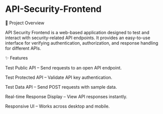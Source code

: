 # API-Security-Frontend
🚀 Project Overview

API Security Frontend is a web-based application designed to test and interact with security-related API endpoints. It provides an easy-to-use interface for verifying authentication, authorization, and response handling for different APIs.

✨ Features

Test Public API – Send requests to an open API endpoint.

Test Protected API – Validate API key authentication.

Test Data API – Send POST requests with sample data.

Real-time Response Display – View API responses instantly.

Responsive UI – Works across desktop and mobile.

